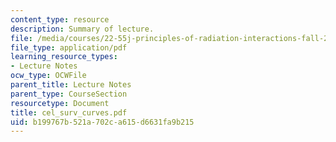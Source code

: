 ```yaml
---
content_type: resource
description: Summary of lecture.
file: /media/courses/22-55j-principles-of-radiation-interactions-fall-2004/b199767b521a702ca615d6631fa9b215_cel_surv_curves.pdf
file_type: application/pdf
learning_resource_types:
- Lecture Notes
ocw_type: OCWFile
parent_title: Lecture Notes
parent_type: CourseSection
resourcetype: Document
title: cel_surv_curves.pdf
uid: b199767b-521a-702c-a615-d6631fa9b215
---
```

